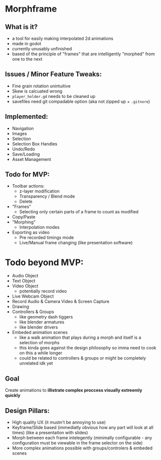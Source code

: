 # Morphframe

## What is it?
- a tool for easily making interpolated 2d animations
- made in godot
- currently unusably unfinished
- based of the principle of "frames" that are intelligently "morphed" from one to the next

## Issues / Minor Feature Tweaks:
- Fine grain rotation unintuitive
- Skew is calcuated wrong
- `player_holder.gd` needs to be cleaned up
- savefiles need git compadable option (aka not zipped up + `.gitnore`)

## Implemented:
- Navigation
- Images
- Selection
- Selection Box Handles
- Undo/Redo
- Save/Loading
- Asset Management

## Todo for MVP:
- Toolbar actions:
  - z-layer modification
  - Transparency / Blend mode
  - Delete
- "Frames"
  - Selecting only certain parts of a frame to count as modified
- Copy/Paste
- "Morphing"
  - Interpolation modes
- Exporting as video
  - Pre recorded timings mode
  - Live/Manual frame changing (like presentation software)

# Todo beyond MVP:
- Audio Object
- Text Object
- Video Object
  - potentially record video
- Live Webcam Object
- Record Audio & Camera Video & Screen Capture
- Drawing
- Controllers & Groups
  - like geometry dash tiggers
  - like blender armatures
  - like blender drivers
- Embeded animation scenes
  - like a walk animation that plays during a morph and itself is a selection of morphs
  - this kinda goes against the design philosophy so imma need to cook on this a while longer
  - could be related to controllers & groups or might be completely unrelated idk yet

## Goal
Create animations to **illistrate complex proccess visually extreemly quickly**

## Design Pillars:
- High quality UX (it mustn't be annoying to use)
- Keyframe/Slide based (immediatly obvious how any part will look at all times) (like a presentaiton with slides)
- Morph between each frame intelegently (minimally configurable - any configuration must be viewable in the frame selector on the side)
- More complex animations possible with groups/controlers & embeded scenes

